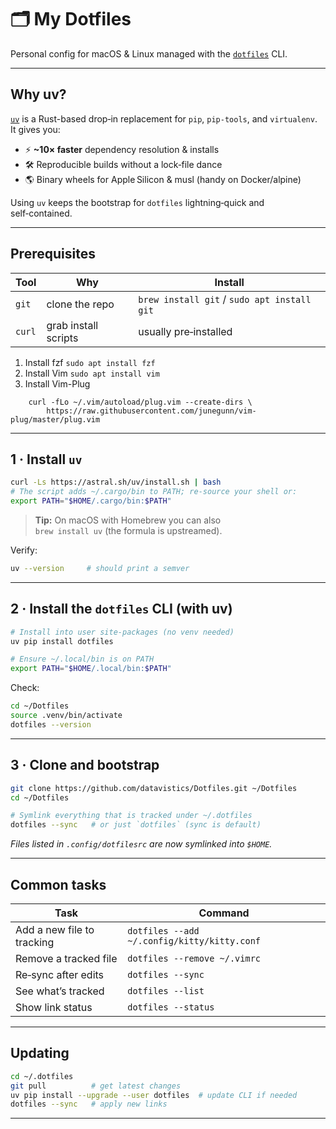 # 🗂️ My Dotfiles

Personal config for macOS & Linux managed with the [`dotfiles`](https://pypi.org/project/dotfiles/) CLI.

---

## Why uv?

[`uv`](https://github.com/astral-sh/uv) is a Rust-based drop‑in replacement for `pip`, `pip-tools`, and `virtualenv`.  
It gives you:

* ⚡ **~10× faster** dependency resolution & installs  
* 🛠️ Reproducible builds without a lock‑file dance  
* 🌎 Binary wheels for Apple Silicon & musl (handy on Docker/alpine)

Using `uv` keeps the bootstrap for `dotfiles` lightning‑quick and self‑contained.

---

## Prerequisites

| Tool | Why | Install |
|------|-----|---------|
| `git` | clone the repo | `brew install git` / `sudo apt install git` |
| `curl` | grab install scripts | usually pre‑installed |

1. Install fzf
`sudo apt install fzf`
2. Install Vim
`sudo apt install vim`
3. Install Vim-Plug
```shell
    curl -fLo ~/.vim/autoload/plug.vim --create-dirs \
        https://raw.githubusercontent.com/junegunn/vim-plug/master/plug.vim
```

---

## 1 · Install `uv`

```bash
curl -Ls https://astral.sh/uv/install.sh | bash
# The script adds ~/.cargo/bin to PATH; re‑source your shell or:
export PATH="$HOME/.cargo/bin:$PATH"
```

> **Tip:** On macOS with Homebrew you can also  
> `brew install uv` (the formula is upstreamed).

Verify:

```bash
uv --version     # should print a semver
```

---

## 2 · Install the `dotfiles` CLI (with uv)

```bash
# Install into user site‑packages (no venv needed)
uv pip install dotfiles

# Ensure ~/.local/bin is on PATH
export PATH="$HOME/.local/bin:$PATH"
```

Check:

```bash
cd ~/Dotfiles
source .venv/bin/activate
dotfiles --version
```

---

## 3 · Clone and bootstrap

```bash
git clone https://github.com/datavistics/Dotfiles.git ~/Dotfiles
cd ~/Dotfiles

# Symlink everything that is tracked under ~/.dotfiles
dotfiles --sync   # or just `dotfiles` (sync is default)
```

*Files listed in `.config/dotfilesrc` are now symlinked into `$HOME`.*

---

## Common tasks

| Task | Command |
|------|---------|
| Add a new file to tracking | `dotfiles --add ~/.config/kitty/kitty.conf` |
| Remove a tracked file      | `dotfiles --remove ~/.vimrc` |
| Re‑sync after edits        | `dotfiles --sync` |
| See what’s tracked         | `dotfiles --list` |
| Show link status           | `dotfiles --status` |

---

## Updating

```bash
cd ~/.dotfiles
git pull          # get latest changes
uv pip install --upgrade --user dotfiles  # update CLI if needed
dotfiles --sync   # apply new links
```

---
